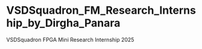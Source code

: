 # VSDSquadron_FM_Research_Internship_by_Dirgha_Panara
VSDSquadron FPGA Mini Research Internship 2025
